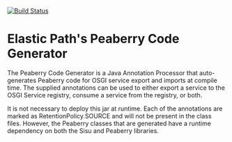 [![Build Status](https://api.travis-ci.org/elasticpath/peaberry-code-generator.png)](https://travis-ci.org/elasticpath/peaberry-code-generator)

# Elastic Path's Peaberry Code Generator
The Peaberry Code Generator is a Java Annotation Processor that auto-generates Peaberry code for OSGI service export and imports at
compile time. The supplied annotations can be used to either export a service to the OSGI Service registry, consume a service from the
registry, or both.

It is not necessary to deploy this jar at runtime. Each of the annotations are marked as RetentionPolicy.SOURCE and will not be present in the
class files. However, the Peaberry classes that are generated have a runtime dependency on both the Sisu and Peaberry libraries.





